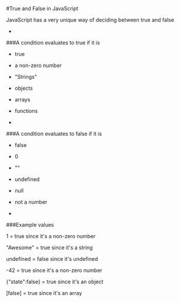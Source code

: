 #True and False in JavaScript

JavaScript has a very unique way of deciding between true and false

-

###A condition evaluates to true if it is

- true
- a non-zero number
- "Strings"
- objects
- arrays
- functions

-

###A condition evaluates to false if it is

- false
- 0
- ""
- undefined
- null
- not a number

-

###Example values

1 = true                  since it's a non-zero number

"Awesome" = true          since it's a string

undefined = false         since it's undefined

-42 = true                since it's a non-zero number

{"state":false} = true    since it's an object

[false] = true            since it's an array
